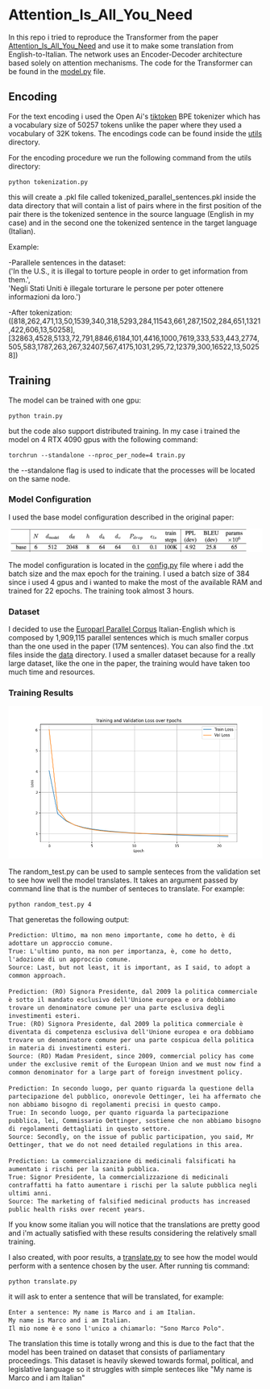 # Attention_Is_All_You_Need

In this repo i tried to reproduce the Transformer from the paper <a href="https://arxiv.org/pdf/1706.03762" target="_blank">Attention_Is_All_You_Need<a> and use it to make some translation from English-to-Italian. The network uses an Encoder-Decoder architecture based solely on attention mechanisms. The code for the Transformer can be found in the [model.py](model.py) file.


## Encoding
For the text encoding i used the Open Ai's [tiktoken]([path/to/file](https://github.com/openai/tiktoken?tab=readme-ov-file)) BPE tokenizer which has a vocabulary size of 50257 tokens unlike the paper where they used a vocabulary of 32K tokens. The encodings code can be found inside the [utils](utils) directory.

For the encoding procedure we run the following command from the utils directory:

```
python tokenization.py
```

this will create a .pkl file called tokenized_parallel_sentences.pkl inside the data directory that will contain a list of pairs where in the first position of the pair there is the tokenized sentence in the source language (English in my case) and in the second one the tokenized sentence in the target language (Italian).


Example:

-Parallele sentences in the dataset:<br> 
('In the U.S., it is illegal to torture people in order to get information from them.', <br>
 'Negli Stati Uniti è illegale torturare le persone per poter ottenere informazioni da loro.') 
 
 -After tokenization: <br>
 ([818,262,471,13,50,1539,340,318,5293,284,11543,661,287,1502,284,651,1321,422,606,13,50258],
 [32863,4528,5133,72,791,8846,6184,101,4416,1000,7619,333,533,443,2774,505,583,1787,263,267,32407,567,4175,1031,295,72,12379,300,16522,13,50258])


 ## Training

The model can be trained with one gpu: 
```
python train.py
```
but the code also support distributed training. In my case i trained the model on 4 RTX 4090 gpus with the following command:
```
torchrun --standalone --nproc_per_node=4 train.py
```
the --standalone flag is used to indicate that the processes will be located on the same node.

### Model Configuration

I used the base model configuration described in the original paper:

![Model Config](images/model_config.png)

The model configuration is located in the [config.py](config.py) file where i add the batch size and the max epoch for the training.
I used a batch size of 384 since i used 4 gpus and i wanted to make the most of the available RAM and trained for 22 epochs. The training took almost 3 hours.


### Dataset
I decided to use the [Europarl Parallel Corpus](https://www.statmt.org/europarl/) Italian-English which is composed by 1,909,115 parallel sentences which is much smaller corpus than the one used in the paper (17M sentences). You can also find the .txt files inside the [data](data) directory.
I used a smaller dataset because for a really large dataset, like the one in the paper, the training would have taken too much time and resources.

### Training Results

![losses](images/losses.png)

The random_test.py can be used to sample senteces from the validation set to see how well the model translates. It takes an argument passed by command line that is the number of senteces to translate. For example:
```
python random_test.py 4
```

That generetas the following output:
```
Prediction: Ultimo, ma non meno importante, come ho detto, è di adottare un approccio comune.
True: L'ultimo punto, ma non per importanza, è, come ho detto, l'adozione di un approccio comune.
Source: Last, but not least, it is important, as I said, to adopt a common approach.

Prediction: (RO) Signora Presidente, dal 2009 la politica commerciale è sotto il mandato esclusivo dell'Unione europea e ora dobbiamo trovare un denominatore comune per una parte esclusiva degli investimenti esteri.
True: (RO) Signora Presidente, dal 2009 la politica commerciale è diventata di competenza esclusiva dell'Unione europea e ora dobbiamo trovare un denominatore comune per una parte cospicua della politica in materia di investimenti esteri.
Source: (RO) Madam President, since 2009, commercial policy has come under the exclusive remit of the European Union and we must now find a common denominator for a large part of foreign investment policy.

Prediction: In secondo luogo, per quanto riguarda la questione della partecipazione del pubblico, onorevole Oettinger, lei ha affermato che non abbiamo bisogno di regolamenti precisi in questo campo.
True: In secondo luogo, per quanto riguarda la partecipazione pubblica, lei, Commissario Oettinger, sostiene che non abbiamo bisogno di regolamenti dettagliati in questo settore.
Source: Secondly, on the issue of public participation, you said, Mr Oettinger, that we do not need detailed regulations in this area.

Prediction: La commercializzazione di medicinali falsificati ha aumentato i rischi per la sanità pubblica.
True: Signor Presidente, la commercializzazione di medicinali contraffatti ha fatto aumentare i rischi per la salute pubblica negli ultimi anni.
Source: The marketing of falsified medicinal products has increased public health risks over recent years.
```

If you know some italian you will notice that the translations are pretty good and i'm actually satisfied with these results considering the relatively small training.

I also created, with poor results, a [translate.py](translate.py) to see how the model would perform with a sentence chosen by the user. After running tis command:
```
python translate.py
```
it will ask to enter a sentence that will be translated, for example:
```
Enter a sentence: My name is Marco and i am Italian.
My name is Marco and i am Italian.
Il mio nome è e sono l'unico a chiamarlo: "Sono Marco Polo".
```

The translation this time is totally wrong and this is due to the fact that the model has been trained on dataset that consists of parliamentary proceedings. This dataset is heavily skewed towards formal, political, and legislative language so it struggles with simple senteces like "My name is Marco and i am Italian"




